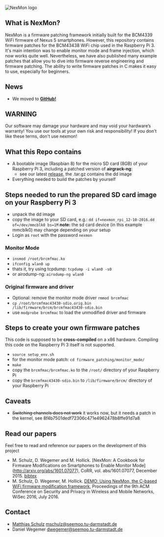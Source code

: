 ![NexMon logo](https://github.com/seemoo-lab/bcm-rpi3/raw/master/logo/nexmon-rpi3.png)

## What is NexMon?

NexMon is a firmware patching framework initially built for the BCM4339 WiFi firmware of Nexus 5 smartphones. However, this repository contains firmware patches for the BCM43438 WiFi chip used in the Raspberry Pi 3. It's main intention was to enable monitor mode and frame injection, which now works quite well. Nevertheless, we have also published many example patches that allow you to dive into firmware reverse engineering and firmware patching. The ability to write firmware patches in C makes it easy to use, especially for beginners.

## News
* We moved to **[GitHub!](https://github.com/seemoo-lab/bcm-rpi3)**

## WARNING

Our software may damage your hardware and may void your hardware’s warranty! You use our tools at your own risk and responsibility! If you don't like these terms, don't use nexmon!

## What this Repo contains

* A bootable image (Raspbian 8) for the micro SD card (8GB) of your Raspberry Pi 3, including a patched version of **airgrack-ng**:
  * see our latest [release](https://github.com/seemoo-lab/bcm-rpi3/releases/latest), the .tar.gz contains the dd image
* Everything needed to build the patches by yourself

## Steps needed to run the prepared SD card image on your Raspberry Pi 3
* unpack the dd image
* copy the image to your SD card, e.g.: `dd if=nexmon_rpi_12-10-2016.dd of=/dev/mmcblk0 bs=1M` **note:** the sd card device (in this example mmcblk0) may change depending on your setup
* Login as `root` with the password `nexmon`

### Monitor Mode
* `insmod /root/brcmfmac.ko`
* `ifconfig wlan0 up`
* thats it, try using tcpdump: `tcpdump -i wlan0 -s0`
* or airodump-ng: `airodump-ng wlan0`

### Original firmware and driver
* Optional: remove the monitor mode driver `rmmod brcmfmac`
* `cp /root/brcmfmac43430-sdio.orig.bin /lib/firmware/brcm/brcmfmac43430-sdio.bin`
* use `modprobe brcmfmac` to load the unmodified driver and firmware

## Steps to create your own firmware patches

This code is supposed to be **cross-compiled** on a x86 hardware. Compiling this code on the Raspberry Pi 3 itself is not supported.

* `source setup_env.sh`
* for the monitor mode patch: `cd firmware_patching/monitor_mode/`
* `make`
* copy the `brcmfmac/brcmfmac.ko` to the `/root/` directory of your Raspberry Pi
* copy the `brcmfmac43430-sdio.bin` to `/lib/firmware/brcm/` directory of your Raspberry Pi

## Caveats
* ~~Switching channels does not work~~ it works now, but it needs a patch in the kernel, see 8f4b7501dedf72306c471e4962478b8ffe91d7a8

## Read our papers

Feel free to read and reference our papers on the development of this project 

* M. Schulz, D. Wegemer and M. Hollick. [NexMon: A Cookbook for Firmware 
Modifications on Smartphones to Enable Monitor Mode]
(http://arxiv.org/abs/1601.07077), CoRR, vol. abs/1601.07077, December 2015. 
[bibtex](http://dblp.uni-trier.de/rec/bibtex/journals/corr/SchulzWH16)
* M. Schulz, D. Wegemer, M. Hollick. [DEMO: Using NexMon, the C-based WiFi 
firmware modification framework](https://dl.acm.org/citation.cfm?id=2942419), 
Proceedings of the 9th ACM Conference on Security and Privacy in Wireless and 
Mobile Networks, WiSec 2016, July 2016.

## Contact

* [Matthias Schulz](https://seemoo.tu-darmstadt.de/mschulz) <mschulz@seemoo.tu-darmstadt.de>
* Daniel Wegemer <dwegemer@seemoo.tu-darmstadt.de>
